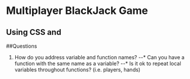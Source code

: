 # Multiplayer BlackJack Game
## Using CSS and



##Questions

1. How do you address variable and function names?
  --* Can you have a function with the same name as a variable?
  --* Is it ok to repeat local variables throughout functions? (i.e. players, hands)
